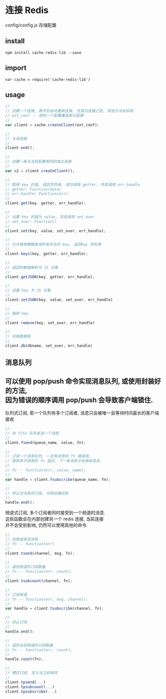 # 连接 Redis

config/config.js 存储配置


## install

`npm install cache-redis-lib --save`


## import

`var cache = require('cache-redis-lib')`


## usage

```js
//
// 创建一个连接, 断开后自动重新连接, 在成功连接之前, 其他方法会异常
// ext_conf -- 提供一个配置覆盖默认配置
//
var client = cache.createClient(ext_conf);

//
// 关闭连接
//
client.end();

//
// 创建一条与当前配置相同的独立连接
//
var c2 = client.createClient();

//
// 取得 key 的值, 返回字符串, 成功调用 getter, 失败调用 err_handle
// getter: Function(data)
// err_handle: Function(err)
//
client.get(key, getter, err_handle);

//
// 设置 key 的值为 value, 完成调用 set_over
// set_over: Function()
//
client.set(key, value, set_over, err_handle);

//
// 允许使用模糊查询所有符合的 key, 返回key 的列表
//
client.keys(key, getter, err_handle);

//
// 返回的数据解析为 JS 对象
//
client.getJSON(key, getter, err_handle);

//
// 设置 key 为 JS 对象
//
client.setJSON(key, value, set_over, err_handle)

//
// 删除 key
//
client.remove(key, set_over, err_handle)

//
// 切换数据库
//
client.db(dbname, set_over, err_handle)

```


## 消息队列

可以使用 pop/push 命令实现消息队列, 或使用封装好的方法,  
因为错误的顺序调用 pop/push 会导致客户端锁住.
--------------------------------------------------------------

队列式订阅, 若一个队列有多个订阅者, 
消息只会被唯一且等待时间最长的客户端接收

```js
//
// 向 fifo 队列发送一个消息
//
client.fsend(queue_name, value, fn);

//
// 订阅一个消息队列, 一旦有消息则 fn 被调用,
// 直到本次调用的 fn 返回, 下一条消息才会继续发送.
// 
// fn -- function(err, value, name);
//
var handle = client.fsubscribe(queue_name, fn);

//
// 终止对消息的订阅, 句柄会被回收
//
handle.end();
```

频道式订阅, 多个订阅者同时接受到一个频道的消息.  
这些函数会在内部创建另一个 redis 连接, 当前连接  
并不会受到影响, 仍然可以使用其他的命令.

```js
//
// 向频道发送消息
// fn -- function(err)
//
client.tsend(channel, msg, fn);

//
// 返回频道的订阅数量
// fn -- function(err, count);
//
client.tsubcount(channel, fn);

//
// 订阅频道
// fn -- function(err, msg, channel);
//
var handle = client.tsubscribe(channel, fn);

//
// 终止订阅
//
handle.end();

//
// 返回当前频道的订阅数量
// fn -- function(err, count);
//
handle.count(fn);

// 
// 模式订阅, 定义与之前相同
//
client.tpsend(...)
client.tpsubcount(...)
client.tpsubscribe(...)
```